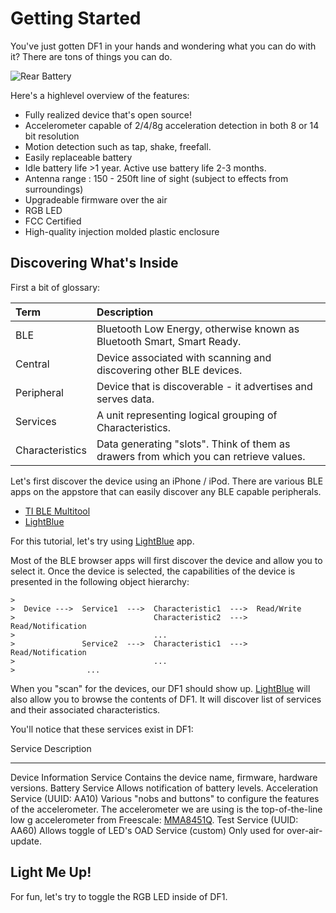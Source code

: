 # Getting Started

You've just gotten DF1 in your hands and wondering what you can do with it?
There are tons of things you can do.

![Rear Battery](https://raw.githubusercontent.com/devicefactory/share/master/media/df1/df1-rear-battery-door.png)

Here's a highlevel overview of the features:

* Fully realized device that's open source!
* Accelerometer capable of 2/4/8g acceleration detection in both 8 or 14 bit resolution
* Motion detection such as tap, shake, freefall.
* Easily replaceable battery
* Idle battery life >1 year. Active use battery life 2-3 months.
* Antenna range : 150 - 250ft line of sight (subject to effects from surroundings)
* Upgradeable firmware over the air
* RGB LED
* FCC Certified
* High-quality injection molded plastic enclosure


## Discovering What's Inside

First a bit of glossary:
  
| Term            | Description                                                                           |
|:--------------  |:------------------------------------------------------------------------------------- |
| BLE             | Bluetooth Low Energy, otherwise known as Bluetooth Smart, Smart Ready.                |
| Central         | Device associated with scanning and discovering other BLE devices.                    |
| Peripheral      | Device that is discoverable - it advertises and serves data.                          |
| Services        | A unit representing logical grouping of Characteristics.                              |
| Characteristics | Data generating "slots". Think of them as drawers from which you can retrieve values. |

Let's first discover the device using an iPhone / iPod.
There are various BLE apps on the appstore that can easily discover any BLE capable peripherals.

* [TI BLE Multitool](https://itunes.apple.com/us/app/ti-ble-multitool/id580494818?mt=8)
* [LightBlue](https://itunes.apple.com/us/app/lightblue-bluetooth-low-energy/id557428110?mt=8)

For this tutorial, let's try using 
[LightBlue](https://itunes.apple.com/us/app/lightblue-bluetooth-low-energy/id557428110?mt=8) app.

Most of the BLE browser apps will first discover the device and allow you to select it.
Once the device is selected, the capabilities of the device is presented in the following object
hierarchy:

```
>
>  Device --->  Service1  --->  Characteristic1  --->  Read/Write
>                               Characteristic2  --->  Read/Notification
>                               ...
>               Service2  --->  Characteristic1  --->  Read/Notification
>                               ...
>                ...    
```

When you "scan" for the devices, our DF1 should show up.
[LightBlue](https://itunes.apple.com/us/app/lightblue-bluetooth-low-energy/id557428110?mt=8) will also allow you to
browse the contents of DF1. It will discover list of services and their associated characteristics.

You'll notice that these services exist in DF1:


Service                            Description
---------------------------------  --------------------------------------------------------------------------------------
Device Information Service         Contains the device name, firmware, hardware versions.
Battery Service                    Allows notification of battery levels.
Acceleration Service (UUID: AA10)  Various "nobs and buttons" to configure the features of the accelerometer.
                                   The accelerometer we are using is the top-of-the-line low g accelerometer from 
                                   Freescale:
                                   [MMA8451Q](http://www.freescale.com/webapp/sps/site/prod_summary.jsp?code=MMA8451Q).
Test Service (UUID: AA60)          Allows toggle of LED's
OAD Service (custom)               Only used for over-air-update.


## Light Me Up!

For fun, let's try to toggle the RGB LED inside of DF1.


